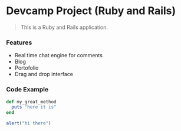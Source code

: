 # Devcamp Project (Ruby and Rails)

> This is a Ruby and Rails application.

### Features

- Real time chat engine for comments
- Blog
- Portofolio
- Drag and drop interface

### Code Example

````ruby
def my_great_method
  puts "here it is"
end
````

````javascript
alert("hi there")
````
